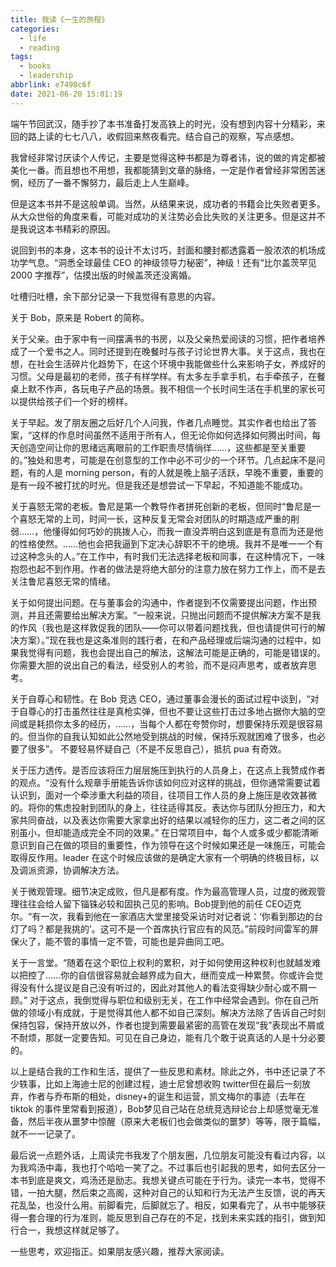 ```yaml
---
title: 我读《一生的旅程》
categories:
  - life
  - reading
tags:
  - books
  - leadership
abbrlink: e7498c6f
date: 2021-06-20 15:01:19
---
```


端午节回武汉，随手抄了本书准备打发高铁上的时光，没有想到内容十分精彩，来回的路上读的七七八八，收假回来熬夜看完。结合自己的观察，写点感想。

我曾经非常讨厌读个人传记，主要是觉得这种书都是为尊者讳，说的做的肯定都被美化一番。而且想也不用想，我都能猜到文章的脉络，一定是作者曾经非常困苦迷惘，经历了一番不懈努力，最后走上人生巅峰。

但是这本书并不是这般单调。当然，从结果来说，成功者的书籍会比失败者更多。从大众世俗的角度来看，可能对成功的关注势必会比失败的关注更多。但是这并不是我说这本书精彩的原因。

说回到书的本身，这本书的设计不太讨巧，封面和腰封都透露着一股浓浓的机场成功学气息。“洞悉全球最佳 CEO 的神级领导力秘密”，神级！还有“比尔盖茨罕见 2000 字推荐”，估摸出版的时候盖茨还没离婚。

吐槽归吐槽，余下部分记录一下我觉得有意思的内容。

关于 Bob，原来是 Robert 的简称。

关于父亲。由于家中有一间摆满书的书房，以及父亲热爱阅读的习惯，把作者培养成了一个爱书之人。同时还提到在晚餐时与孩子讨论世界大事。关于这点，我也在想，在社会生活碎片化趋势下，在这个环境中我能做些什么来影响子女，养成好的习惯。父母是最初的老师，孩子有样学样。有太多左手拿手机，右手牵孩子，在餐桌上默不作声，各玩电子产品的场景。我不相信一个长时间生活在手机里的家长可以提供给孩子们一个好的榜样。

关于早起。发了朋友圈之后好几个人问我，作者几点睡觉。其实作者也给出了答案，“这样的作息时间虽然不适用于所有人，但无论你如何选择如何腾出时间，每天创造空间让你的思绪远离眼前的工作职责尽情徜徉……，这些都是至关重要的。”独处和思考，可能是在创意型的工作中必不可少的一个环节。几点起床不是问题，有的人是 morning person，有的人就是晚上脑子活跃，早晚不重要，重要的是有一段不被打扰的时光。但是我还是想尝试一下早起，不知道能不能成功。

关于喜怒无常的老板。鲁尼是第一个教导作者拼死创新的老板，但同时“鲁尼是一个喜怒无常的上司，时间一长，这种反复无常会对团队的时期造成严重的削弱……，他懂得如何巧妙的挑拨人心，而我一直没弄明白这到底是有意而为还是他的性格使然。……他也会把我逼到下定决心辞职不干的绝境。我并不是唯一一个有过这种念头的人。”在工作中，有时我们无法选择老板和同事，在这种情况下，一味抱怨也起不到作用。作者的做法是将绝大部分的注意力放在努力工作上，而不是去关注鲁尼喜怒无常的情绪。

关于如何提出问题。在与董事会的沟通中，作者提到不仅需要提出问题，作出预测，并且还需要给出解决方案。“一般来说，只抛出问题而不提供解决方案不是我的作风（我也是这样敦促我的团队——你可以带着问题找我，但也请提供可行的解决方案）。”现在我也是这条准则的践行者，在和产品经理或后端沟通的过程中，如果我觉得有问题，我也会提出自己的解法，这解法可能是正确的，可能是错误的。你需要大胆的说出自己的看法，经受别人的考验，而不是闷声思考，或者放弃思考。

关于自尊心和韧性。在 Bob 竞选 CEO，通过董事会漫长的面试过程中谈到，“对于自尊心的打击虽然往往是真枪实弹，但也不要让这些打击过多地占据你大脑的空间或是耗损你太多的经历，……，当每个人都在夸赞你时，想要保持乐观是很容易的。但当你的自我认知如此公然地受到挑战的时候，保持乐观就困难了很多，也必要了很多”。 不要轻易怀疑自己（不是不反思自己），抵抗 pua 有奇效。

关于压力透传。是否应该将压力层层施压到执行的人员身上，在这点上我赞成作者的观点。“没有什么规章手册能告诉你该如何应对这样的挑战，但你通常需要试着认识到，面对一个牵涉重大利益的项目，往项目工作人员的身上施压是收效甚微的。将你的焦虑投射到团队的身上，往往适得其反。表达你与团队分担压力，和大家共同奋战，以及表达你需要大家拿出好的结果以减轻你的压力，这二者之间的区别虽小，但却能造成完全不同的效果。” 在日常项目中，每个人或多或少都能清晰意识到自己在做的项目的重要性，作为领导在这个时候如果还是一味施压，可能会取得反作用。leader 在这个时候应该做的是确定大家有一个明确的终极目标，以及调派资源，协调解决方法。

关于微观管理。细节决定成败，但凡是都有度。作为最高管理人员，过度的微观管理往往会给人留下锱铢必较和固执己见的影响。Bob提到他的前任 CEO迈克尔。“有一次，我看到他在一家酒店大堂里接受采访时对记者说：‘你看到那边的台灯了吗？都是我挑的’。这可不是一个首席执行官应有的风范。”前段时间雷军的屏保火了，能不管的事情一定不管，可能也是异曲同工吧。

关于一言堂。“随着在这个职位上权利的累积，对于如何使用这种权利也就越发难以把控了……你的自信很容易就会越界成为自大，继而变成一种累赘。你或许会觉得没有什么提议是自己没有听过的，因此对其他人的看法变得缺少耐心或不屑一顾。” 对于这点，我倒觉得与职位和级别无关，在工作中经常会遇到。你在自己所做的领域小有成就，于是觉得其他人都不如自己深刻。解决方法除了告诉自己时刻保持包容，保持开放以外，作者也提到需要最紧密的高管在发现“我”表现出不屑或不耐烦，那就一定要告知。可见在自己身边，能有几个敢于说真话的人是十分必要的。

以上是结合我的工作和生活，提供了一些反思和素材。除此之外，书中还记录了不少轶事，比如上海迪士尼的创建过程，迪士尼曾想收购 twitter但在最后一刻放弃，作者与乔布斯的相处，disney+的诞生和运营，凯文梅尔的事迹（去年在 tiktok 的事件里常看到报道），Bob梦见自己站在总统竞选辩论台上却感觉毫无准备，然后半夜从噩梦中惊醒（原来大老板们也会做类似的噩梦）等等，限于篇幅，就不一一记录了。

最后说一点题外话，上周读完书我发了个朋友圈，几位朋友可能没有看过内容，以为我鸡汤中毒，我也打个哈哈一笑了之。不过事后也引起我的思考，如何去区分一本书到底是爽文，鸡汤还是励志。我想关键点可能在于行为。读完一本书，觉得不错，一拍大腿，然后束之高阁，这种对自己的认知和行为无法产生反馈，说的再天花乱坠，也没什么用。前脚看完，后脚就忘了。相反，如果看完了，从书中能够获得一套合理的行为准则，能反思到自己存在的不足，找到未来实践的指引，做到知行合一，我想这样就足够了。

一些思考，欢迎指正。如果朋友感兴趣，推荐大家阅读。
